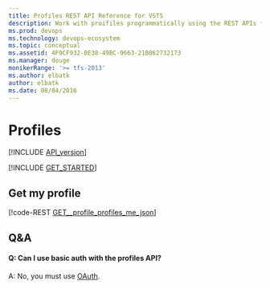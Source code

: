 ```yaml
---
title: Profiles REST API Reference for VSTS
description: Work with proifiles programmatically using the REST APIs for VSTS.
ms.prod: devops
ms.technology: devops-ecosystem
ms.topic: conceptual
ms.assetid: 4F9CF932-0E38-49BC-9663-21B062732173
ms.manager: douge
monikerRange: '>= tfs-2013'
ms.author: elbatk
author: elbatk
ms.date: 08/04/2016
---
```


# Profiles
[!INCLUDE [API_version](../_data/version.md)]

[!INCLUDE [GET_STARTED](../_data/get-started.md)]

## Get my profile

[!code-REST [GET__profile_profiles_me_json](./_data/profiles/GET__profile_profiles_me.json)]

## Q&A

<!-- BEGINSECTION class="md-qanda" -->

#### Q: Can I use basic auth with the profiles API?

A: No, you must use [OAuth](../../get-started/Authentication/oauth.md).

<!-- ENDSECTION --> 